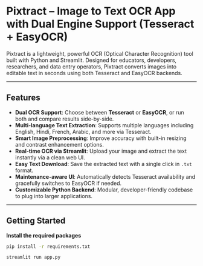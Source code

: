 # Pixtract – Image to Text OCR App with Dual Engine Support (Tesseract + EasyOCR)

Pixtract is a lightweight, powerful OCR (Optical Character Recognition) tool built with Python and Streamlit. Designed for educators, developers, researchers, and data entry operators, Pixtract converts images into editable text in seconds using both Tesseract and EasyOCR backends.

---

## Features

* **Dual OCR Support**: Choose between **Tesseract** or **EasyOCR**, or run both and compare results side-by-side.
* **Multi-language Text Extraction**: Supports multiple languages including English, Hindi, French, Arabic, and more via Tesseract.
* **Smart Image Preprocessing**: Improve accuracy with built-in resizing and contrast enhancement options.
* **Real-time OCR via Streamlit**: Upload your image and extract the text instantly via a clean web UI.
* **Easy Text Download**: Save the extracted text with a single click in `.txt` format.
* **Maintenance-aware UI**: Automatically detects Tesseract availability and gracefully switches to EasyOCR if needed.
* **Customizable Python Backend**: Modular, developer-friendly codebase to plug into larger applications.

---

## Getting Started

**Install the required packages**

```bash
pip install -r requirements.txt

streamlit run app.py

```
